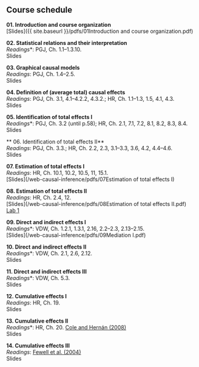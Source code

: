 
## Course schedule

**01. Introduction and course organization**  
[Slides]({{ site.baseurl }}/pdfs/01Introduction and course organization.pdf)

**02. Statistical relations and their interpretation**  
*Readings**: PGJ, Ch. 1.1–1.3.10.  
Slides

**03. Graphical causal models**  
*Readings*: PGJ, Ch. 1.4–2.5.  
Slides

**04. Definition of (average total) causal effects**  
*Readings*: PGJ, Ch. 3.1, 4.1–4.2.2, 4.3.2.; HR, Ch. 1.1–1.3, 1.5, 4.1, 4.3.  
Slides

**05. Identification of total effects I**  
*Readings**: PGJ, Ch. 3.2 (until p.58); HR, Ch. 2.1, 7.1, 7.2, 8.1, 8.2, 8.3, 8.4.  
Slides

** 06. Identification of total effects II**  
*Readings*: PGJ, Ch. 3.3.; HR, Ch. 2.2, 2.3, 3.1–3.3, 3.6, 4.2, 4.4–4.6.  
Slides

**07. Estimation of total effects I**  
*Readings*: HR, Ch. 10.1, 10.2, 10.5, 11, 15.1.  
[Slides](/web-causal-inference/pdfs/07Estimation of total effects I)

**08. Estimation of total effects II**  
*Readings*: HR, Ch. 2.4, 12.  
[Slides](/web-causal-inference/pdfs/08Estimation of total effects II.pdf)  
[Lab 1](/web-causal-inference/_labs/01labte.pdf)

**09. Direct and indirect effects I**  
*Readings**: VDW, Ch. 1.2.1, 1.3.1, 2.16, 2.2–2.3, 2.13–2.15.  
[Slides](/web-causal-inference/pdfs/09Mediation I.pdf)

**10. Direct and indirect effects II**  
*Readings**: VDW, Ch. 2.1, 2.6, 2.12.  
Slides

**11. Direct and indirect effects III**  
*Readings**: VDW, Ch. 5.3.  
Slides

**12. Cumulative effects I**  
*Readings*: HR, Ch. 19.  
Slides

**13. Cumulative effects II**  
*Readings**: HR, Ch. 20. [Cole and Hernán (2008)](https://doi.org/10.1093/aje/kwn164)  
Slides

**14. Cumulative effects III**  
*Readings*: [Fewell et al. (2004)](http://www.stata-journal.com/sjpdf.html?articlenum=st0075)  
Slides
